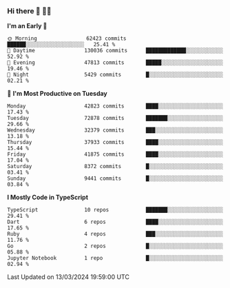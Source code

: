 ### Hi there 👋 🧑‍💻



<!--START_SECTION:waka-->
**I'm an Early 🐤** 

```text
🌞 Morning                62423 commits       ██████░░░░░░░░░░░░░░░░░░░   25.41 % 
🌆 Daytime                130036 commits      █████████████░░░░░░░░░░░░   52.92 % 
🌃 Evening                47813 commits       █████░░░░░░░░░░░░░░░░░░░░   19.46 % 
🌙 Night                  5429 commits        █░░░░░░░░░░░░░░░░░░░░░░░░   02.21 % 
```
📅 **I'm Most Productive on Tuesday** 

```text
Monday                   42823 commits       ████░░░░░░░░░░░░░░░░░░░░░   17.43 % 
Tuesday                  72878 commits       ███████░░░░░░░░░░░░░░░░░░   29.66 % 
Wednesday                32379 commits       ███░░░░░░░░░░░░░░░░░░░░░░   13.18 % 
Thursday                 37933 commits       ████░░░░░░░░░░░░░░░░░░░░░   15.44 % 
Friday                   41875 commits       ████░░░░░░░░░░░░░░░░░░░░░   17.04 % 
Saturday                 8372 commits        █░░░░░░░░░░░░░░░░░░░░░░░░   03.41 % 
Sunday                   9441 commits        █░░░░░░░░░░░░░░░░░░░░░░░░   03.84 % 
```


**I Mostly Code in TypeScript** 

```text
TypeScript               10 repos            ███████░░░░░░░░░░░░░░░░░░   29.41 % 
Dart                     6 repos             ████░░░░░░░░░░░░░░░░░░░░░   17.65 % 
Ruby                     4 repos             ███░░░░░░░░░░░░░░░░░░░░░░   11.76 % 
Go                       2 repos             █░░░░░░░░░░░░░░░░░░░░░░░░   05.88 % 
Jupyter Notebook         1 repo              █░░░░░░░░░░░░░░░░░░░░░░░░   02.94 % 
```




 Last Updated on 13/03/2024 19:59:00 UTC
<!--END_SECTION:waka-->


